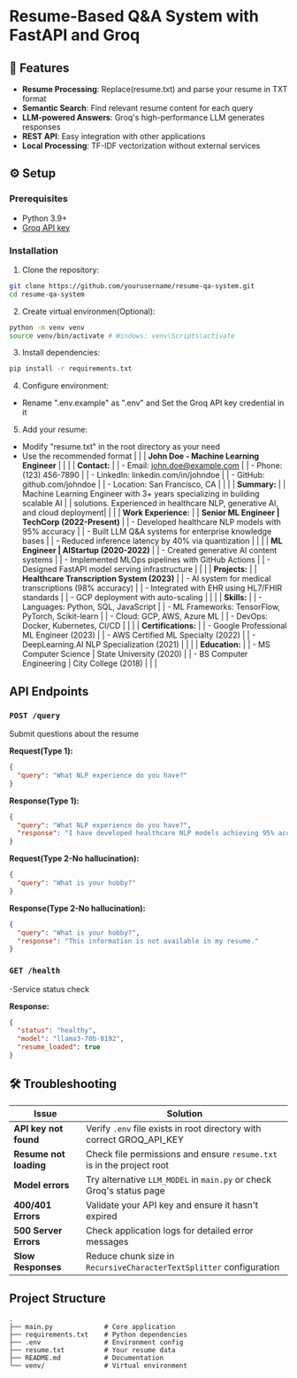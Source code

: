 # Resume-Based Q&A System with FastAPI and Groq

## 🚀 Features

- **Resume Processing**: Replace(resume.txt) and parse your resume in TXT format
- **Semantic Search**: Find relevant resume content for each query
- **LLM-powered Answers**: Groq's high-performance LLM generates responses
- **REST API**: Easy integration with other applications
- **Local Processing**: TF-IDF vectorization without external services

## ⚙️ Setup

### Prerequisites

- Python 3.9+
- [Groq API key](https://console.groq.com/home)

### Installation

1. Clone the repository:

```bash
git clone https://github.com/yourusername/resume-qa-system.git
cd resume-qa-system
```

2. Create virtual environmen(Optional):

```bash
python -m venv venv
source venv/bin/activate # Windows: venv\Scripts\activate
```

3. Install dependencies:

```bash
pip install -r requirements.txt
```

4. Configure environment:

- Rename ".env.example" as ".env" and Set the Groq API key credential in it

5. Add your resume:

- Modify "resume.txt" in the root directory as your need
- Use the recommended format
|                                                                              |
| **John Doe - Machine Learning Engineer**                                     |
|                                                                              |
| **Contact:**                                                                 |
| - Email: john.doe@example.com                                                |
| - Phone: (123) 456-7890                                                      |
| - LinkedIn: linkedin.com/in/johndoe                                          |
| - GitHub: github.com/johndoe                                                 |
| - Location: San Francisco, CA                                                |
|                                                                              |
| **Summary:**                                                                 |
| Machine Learning Engineer with 3+ years specializing in building scalable AI |
| solutions. Experienced in healthcare NLP, generative AI, and cloud deployment|
|                                                                              |
| **Work Experience:**                                                         |
| **Senior ML Engineer | TechCorp (2022-Present)**                             |
| - Developed healthcare NLP models with 95% accuracy                          |
| - Built LLM Q&A systems for enterprise knowledge bases                       |
| - Reduced inference latency by 40% via quantization                          |
|                                                                              |
| **ML Engineer | AIStartup (2020-2022)**                                      |
| - Created generative AI content systems                                      |
| - Implemented MLOps pipelines with GitHub Actions                            |
| - Designed FastAPI model serving infrastructure                              |
|                                                                              |
| **Projects:**                                                                |
| **Healthcare Transcription System (2023)**                                   |
| - AI system for medical transcriptions (98% accuracy)                        |
| - Integrated with EHR using HL7/FHIR standards                               |
| - GCP deployment with auto-scaling                                           |
|                                                                              |
| **Skills:**                                                                  |
| - Languages: Python, SQL, JavaScript                                         |
| - ML Frameworks: TensorFlow, PyTorch, Scikit-learn                           |
| - Cloud: GCP, AWS, Azure ML                                                  |
| - DevOps: Docker, Kubernetes, CI/CD                                          |
|                                                                              |
| **Certifications:**                                                          |
| - Google Professional ML Engineer (2023)                                     |
| - AWS Certified ML Specialty (2022)                                          |
| - DeepLearning.AI NLP Specialization (2021)                                  |
|                                                                              |
| **Education:**                                                               |
| - MS Computer Science | State University (2020)                              |
| - BS Computer Engineering | City College (2018)                              |
|                                                                              |

## API Endpoints

### `POST /query`

Submit questions about the resume

**Request(Type 1):**

```json
{
  "query": "What NLP experience do you have?"
}
```

**Response(Type 1):**

```json
{
  "query": "What NLP experience do you have?",
  "response": "I have developed healthcare NLP models achieving 95% accuracy..."
}
```

**Request(Type 2-No hallucination):**

```json
{
  "query": "What is your hobby?"
}
```

**Response(Type 2-No hallucination):**

```json
{
  "query": "What is your hobby?",
  "response": "This information is not available in my resume."
}
```

### `GET /health`

-Service status check

**Response:**

```json
{
  "status": "healthy",
  "model": "llama3-70b-8192",
  "resume_loaded": true
}
```

## 🛠️ Troubleshooting

| Issue                  | Solution                                                              |
| ---------------------- | --------------------------------------------------------------------- |
| **API key not found**  | Verify `.env` file exists in root directory with correct GROQ_API_KEY |
| **Resume not loading** | Check file permissions and ensure `resume.txt` is in the project root |
| **Model errors**       | Try alternative `LLM_MODEL` in `main.py` or check Groq's status page  |
| **400/401 Errors**     | Validate your API key and ensure it hasn't expired                    |
| **500 Server Errors**  | Check application logs for detailed error messages                    |
| **Slow Responses**     | Reduce chunk size in `RecursiveCharacterTextSplitter` configuration   |

## Project Structure

```text
.
├── main.py             # Core application
├── requirements.txt    # Python dependencies
├── .env                # Environment config
├── resume.txt          # Your resume data
├── README.md           # Documentation
└── venv/               # Virtual environment
```

